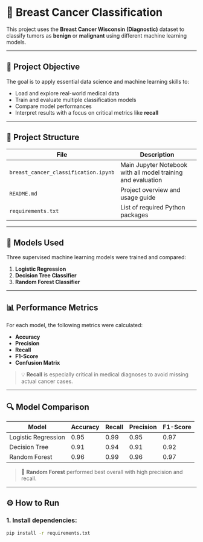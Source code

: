 # 🧠 Breast Cancer Classification

This project uses the **Breast Cancer Wisconsin (Diagnostic)** dataset to classify tumors as **benign** or **malignant** using different machine learning models.

---

## 🎯 Project Objective

The goal is to apply essential data science and machine learning skills to:

- Load and explore real-world medical data
- Train and evaluate multiple classification models
- Compare model performances
- Interpret results with a focus on critical metrics like **recall**

---

## 📁 Project Structure

| File | Description |
|------|-------------|
| `breast_cancer_classification.ipynb` | Main Jupyter Notebook with all model training and evaluation |
| `README.md` | Project overview and usage guide |
| `requirements.txt` | List of required Python packages |

---

## 🤖 Models Used

Three supervised machine learning models were trained and compared:

1. **Logistic Regression**
2. **Decision Tree Classifier**
3. **Random Forest Classifier**

---

## 📊 Performance Metrics

For each model, the following metrics were calculated:

- **Accuracy**
- **Precision**
- **Recall**
- **F1-Score**
- **Confusion Matrix**

> 💡 **Recall** is especially critical in medical diagnoses to avoid missing actual cancer cases.

---

## 🔍 Model Comparison

| Model | Accuracy | Recall | Precision | F1-Score |
|-------|----------|--------|-----------|----------|
| Logistic Regression | 0.95 | 0.99 | 0.95 | 0.97 |
| Decision Tree | 0.91 | 0.94 | 0.91 | 0.92 |
| Random Forest | 0.96 | 0.99 | 0.96 | 0.97 |

> 🥇 **Random Forest** performed best overall with high precision and recall.

---

## ⚙️ How to Run

### 1. Install dependencies:
```bash
pip install -r requirements.txt

